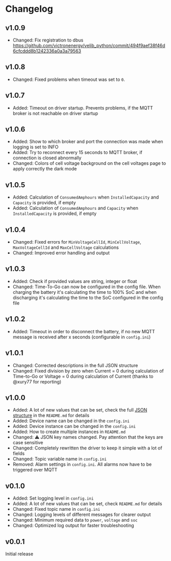 # Changelog

## v1.0.9
* Changed: Fix registration to dbus https://github.com/victronenergy/velib_python/commit/494f9aef38f46d6cfcddd8b1242336a0a3a79563

## v1.0.8
* Changed: Fixed problems when timeout was set to `0`.

## v1.0.7
* Added: Timeout on driver startup. Prevents problems, if the MQTT broker is not reachable on driver startup

## v1.0.6
* Added: Show to which broker and port the connection was made when logging is set to INFO
* Added: Try to reconnect every 15 seconds to MQTT broker, if connection is closed abnormally
* Changed: Colors of cell voltage background on the cell voltages page to apply correctly the dark mode

## v1.0.5
* Added: Calculation of `ConsumedAmphours` when `InstalledCapacity` and `Capacity` is provided, if empty
* Added: Calculation of `ConsumedAmphours` and `Capacity` when `InstalledCapacity` is provided, if empty

## v1.0.4
* Changed: Fixed errors for `MinVoltageCellId`, `MinCellVoltage`, `MaxVoltageCellId` and `MaxCellVoltage` calculations
* Changed: Improved error handling and output

## v1.0.3
* Added: Check if provided values are string, integer or float
* Changed: Time-To-Go can now be configured in the config file. When charging the battery it's calculating the time to 100% SoC and when discharging it's calculating the time to the SoC configured in the config file

## v1.0.2
* Added: Timeout in order to disconnect the battery, if no new MQTT message is received after x seconds (configurable in `config.ini`)

## v1.0.1
* Changed: Corrected descriptions in the full JSON structure
* Changed: Fixed division by zero when Current = 0 during calculation of Time-to-Go or Voltage = 0 during calculation of Current (thanks to @xury77 for reporting)

## v1.0.0
* Added: A lot of new values that can be set, check the full [JSON structure](https://github.com/mr-manuel/venus-os_dbus-mqtt-battery#json-structure) in the `README.md` for details
* Added: Device name can be changed in the `config.ini`
* Added: Device instance can be changed in the `config.ini`
* Added: How to create multiple instances in `README.md`
* Changed: ⚠️ JSON key names changed. Pay attention that the keys are case sensitive
* Changed: Completely rewritten the driver to keep it simple with a lot of fields
* Changed: Topic variable name in `config.ini`
* Removed: Alarm settings in `config.ini`. All alarms now have to be triggered over MQTT

## v0.1.0
* Added: Set logging level in `config.ini`
* Added: A lot of new values that can be set, check `README.md` for details
* Changed: Fixed topic name in `config.ini`
* Changed: Logging levels of different messages for clearer output
* Changed: Minimum required data to `power`, `voltage` and `soc`
* Changed: Optimized log output for faster troubleshooting

## v0.0.1
Initial release
